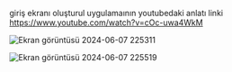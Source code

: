 giriş ekranı oluşturul
uygulamaının youtubedaki anlatı linki 
https://www.youtube.com/watch?v=cOc-uwa4WkM


![Ekran görüntüsü 2024-06-07 225311](https://github.com/vedataydinn/Mobil_E-ticaretUygulamasi/assets/163201453/1b45950e-ab19-46ab-b503-1042c661e108)


![Ekran görüntüsü 2024-06-07 225519](https://github.com/vedataydinn/Mobil_E-ticaretUygulamasi/assets/163201453/7ee556ff-6176-4f47-92cc-908456d86b4c)


